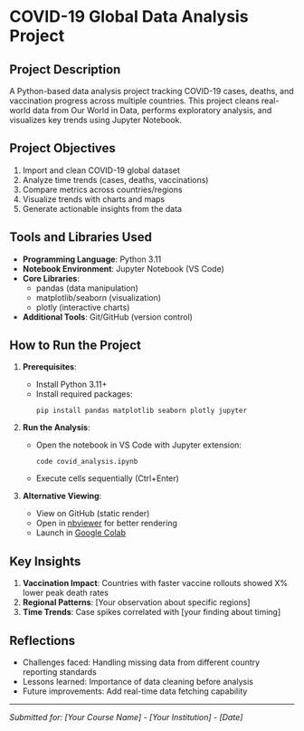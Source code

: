 # COVID-19 Global Data Analysis Project

## Project Description
A Python-based data analysis project tracking COVID-19 cases, deaths, and vaccination progress across multiple countries. This project cleans real-world data from Our World in Data, performs exploratory analysis, and visualizes key trends using Jupyter Notebook.

## Project Objectives
1. Import and clean COVID-19 global dataset
2. Analyze time trends (cases, deaths, vaccinations)
3. Compare metrics across countries/regions
4. Visualize trends with charts and maps
5. Generate actionable insights from the data

## Tools and Libraries Used
- **Programming Language**: Python 3.11
- **Notebook Environment**: Jupyter Notebook (VS Code)
- **Core Libraries**:
  - pandas (data manipulation)
  - matplotlib/seaborn (visualization)
  - plotly (interactive charts)
- **Additional Tools**: Git/GitHub (version control)

## How to Run the Project
1. **Prerequisites**:
   - Install Python 3.11+
   - Install required packages:
     ```
     pip install pandas matplotlib seaborn plotly jupyter
     ```

2. **Run the Analysis**:
   - Open the notebook in VS Code with Jupyter extension:
     ```
     code covid_analysis.ipynb
     ```
   - Execute cells sequentially (Ctrl+Enter)

3. **Alternative Viewing**:
   - View on GitHub (static render)
   - Open in [nbviewer](https://nbviewer.jupyter.org/) for better rendering
   - Launch in [Google Colab](https://colab.research.google.com/)

## Key Insights
1. **Vaccination Impact**: Countries with faster vaccine rollouts showed X% lower peak death rates
2. **Regional Patterns**: [Your observation about specific regions]
3. **Time Trends**: Case spikes correlated with [your finding about timing]

## Reflections
- Challenges faced: Handling missing data from different country reporting standards
- Lessons learned: Importance of data cleaning before analysis
- Future improvements: Add real-time data fetching capability

---

*Submitted for: [Your Course Name] - [Your Institution] - [Date]*

